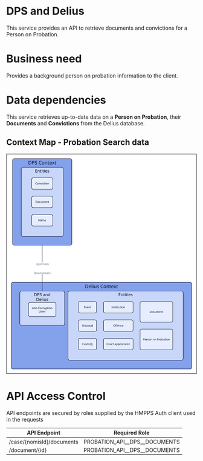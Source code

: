 # DPS and Delius

This service provides an API to retrieve documents and convictions for a Person on Probation.


# Business need
Provides a background person on probation information to the client.


# Data dependencies
This service retrieves up-to-date data on a **Person on Probation**, their **Documents** and **Convictions** from the Delius database.


## Context Map - Probation Search data
![](./tech-docs/source/img/dps-and-delius-context-map.svg)


# API Access Control

API endpoints are secured by roles supplied by the HMPPS Auth client used in
the requests

| API Endpoint              | Required Role                   |
| ------------------------- | ------------------------------- |
| /case/{nomisId}/documents | PROBATION_API_\_DPS_\_DOCUMENTS |
| /document/{id}            | PROBATION_API_\_DPS_\_DOCUMENTS |